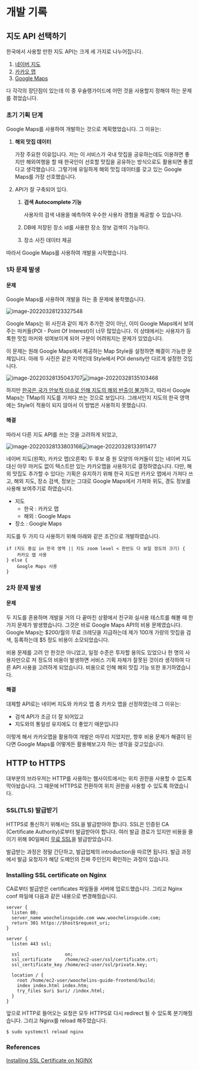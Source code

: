 # 개발 기록

## 지도 API 선택하기

한국에서 사용할 만한 지도 API는 크게 세 가지로 나누어집니다.

1. [네이버 지도](https://www.ncloud.com/product/applicationService/maps)
2. [카카오 맵](https://apis.map.kakao.com/)
3. [Google Maps](https://developers.google.com/maps?hl=ko)

다 각각의 장단점이 있는데 이 중 우슐랭가이드에 어떤 것을 사용할지 정해야 하는 문제를 겪었습니다.

### 초기 기획 단계

Google Maps를 사용하여 개발하는 것으로 계획했었습니다. 그 이유는:

1. **해외 맛집 데이터**

   가장 주요한 이유입니다. 저는 이 서비스가 국내 맛집을 공유하는데도 이용하면 좋지만 해외여행을 할 때 한국인이 선호할 맛집을 공유하는 방식으로도 활용되면 좋겠다고 생각했습니다. 그렇기에 유일하게 해외 맛집 데이터를 갖고 있는 Google Maps를 가장 선호했습니다.

2. API가 잘 구축되어 있다.

    1. **검색 Autocomplete 기능**
    
       사용자의 검색 내용을 예측하여 우수한 사용자 경험을 제공할 수 있습니다.
    
    2. DB에 저장된 장소 id를 사용한 장소 정보 검색이 가능하다.
    
    3. 장소 사진 데이터 제공

따라서 Google Maps를 사용하여 개발을 시작했습니다.

### 1차 문제 발생

#### 문제

Google Maps를 사용하여 개발을 하는 중 문제에 봉착했습니다.

![image-20220328123327548](README.assets/image-20220328123327548.png)

Google Maps는 위 사진과 같이 제가 추가한 것이 아닌, 이미 Google Maps에서 보여주는 마커들(POI - Point Of Interest)이 너무 많았습니다. 이 상태에서는 사용자가 등록한 맛집 마커와 섞여보이게 되어 구분이 어려워지는 문제가 있었습니다.

이 문제는 원래 Google Maps에서 제공하는 Map Style을 설정하면 해결이 가능한 문제입니다. 아래 두 사진은 같은 지역인데 Style에서 POI density만 다르게 설정한 것입니다.

![image-20220328135043707](README.assets/image-20220328135043707.png)![image-20220328135103468](README.assets/image-20220328135103468.png)

하지만 [한국은 국가 안보적 이슈로 인해 지도의 해외 반출이 불가](https://medium.com/guleum/google-map-style-%EC%A0%81%EC%9A%A9%ED%95%98%EA%B8%B0-3042efc85c7e)하고, 따라서 Google Maps는 TMap의 지도를 가져다 쓰는 것으로 보입니다.  그래서인지 지도의 한국 영역에는 Style이 적용이 되지 않아서 이 방법은 사용하지 못했습니다.

#### 해결

따라서 다른 지도 API를 쓰는 것을 고려하게 되었고, 

![image-20220328133803168](README.assets/image-20220328133803168.png)![image-20220328133911477](README.assets/image-20220328133911477.png)

네이버 지도(왼쪽), 카카오 맵(오른쪽) 두 후보 중 원 모양의 마커들이 있는 네이버 지도 대신 아무 마커도 없이 텍스트만 있는 카카오맵을 사용하기로 결정하였습니다. 다만, 해외 맛집도 추가할 수 있다는 기획은 유지하기 위해 한국 지도만 카카오 맵에서 가져다 쓰고, 해외 지도, 장소 검색, 정보는 그대로 Google Maps에서 가져와 위도, 경도 정보를 사용해 보여주기로 하였습니다.

- 지도
  - 한국 : 카카오 맵
  - 해외 : Google Maps
- 장소 : Google Maps

지도를 두 가지 다 사용하기 위해 아래와 같은 조건으로 개발하였습니다.

```
if (지도 중심 in 한국 영역 || 지도 zoom level < 한반도 다 보일 정도의 크기) {
	카카오 맵 사용
} else {
	Google Maps 사용
}
```

### 2차 문제 발생

#### 문제

두 지도를 혼용하며 개발을 거의 다 끝마친 상황에서 친구와 실사용 테스트를 해볼 때 한 가지 문제가 발생했습니다. 그것은 바로 Google Maps API의 비용 문제였습니다. Google Maps는 $200/월의 무료 크레딧을 지급하는데 제가 100개 가량의 맛집을 검색, 등록하는데 $5 정도 비용이 소모되었습니다.

비용 문제를 고려 안 한것은 아니었고, 일정 수준은 투자할 용의도 있었으나 한 명의 사용자만으로 저 정도의 비용이 발생하면 서비스 기획 자체가 잘못된 것이라 생각하여 다른 API 사용을 고려하게 되었습니다. 비용으로 인해 해외 맛집 기능 또한 포기하였습니다.

#### 해결

대체할 API로는 네이버 지도와 카카오 맵 중 카카오 맵을 선정하였는데 그 이유는:

- 검색 API가 조금 더 잘 되어있고
- 지도와의 통일성 유지에도 더 좋았기 때문입니다

이렇게 해서 카카오맵을 활용하여 개발은 마무리 지었지만, 향후 비용 문제가 해결이 된다면 Google Maps를 어떻게든 활용해보고자 하는 생각을 갖고있습니다.



## HTTP to HTTPS

대부분의 브라우저는 HTTP를 사용하는 웹사이트에서는 위치 권한을 사용할 수 없도록 막아놨습니다. 그 때문에 HTTPS로 전환하여 위치 권한을 사용할 수 있도록 하였습니다.

### SSL(TLS) 발급받기

HTTPS로 통신하기 위해서는 SSL을 발급받아야 합니다. SSL은 인증된 CA (Certificate Authority)로부터 발급받아야 합니다. 여러 발급 경로가 있지만 비용을 줄이기 위해 90일짜리 [무료 SSL](https://zerossl.com/)을 발급받았습니다.

발급받는 과정은 정말 간단하고, 발급업체의 introduction을 따르면 됩니다. 발급 과정에서 발급 요청자가 해당 도메인의 진짜 주인인지 확인하는 과정이 있습니다.

### Installing SSL certificate on Nginx

CA로부터 발급받은 certificates 파일들을 서버에 업로드했습니다. 그리고 Nginx conf 파일에 다음과 같은 내용으로 변경해줬습니다.

```
server {
  listen 80;
  server_name woochelinsguide.com www.woochelinsguide.com;
  return 301 https://$host$request_uri;
}

server {
  listen 443 ssl;

  ssl                 on;
  ssl_certificate     /home/ec2-user/ssl/certificate.crt;
  ssl_certificate_key /home/ec2-user/ssl/private.key;

  location / {
    root /home/ec2-user/woochelins-guide-frontend/build;
    index index.html index.htm;
    try_files $uri $uri/ /index.html;
  }
}

```

앞으로 HTTP로 들어오는 요청은 모두 HTTPS로 다시 redirect 될 수 있도록 분기해줬습니다. 그리고 Nginx를 reload 해주었습니다.

```bash
$ sudo systemctl reload nginx
```

### References

[Installing SSL Certificate on NGINX](https://help.zerossl.com/hc/en-us/articles/360058295894-Installing-SSL-Certificate-on-NGINX)
